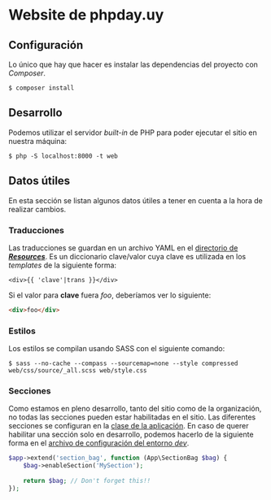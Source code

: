 # Website de phpday.uy

## Configuración

Lo único que hay que hacer es instalar las dependencias del proyecto con _Composer_.

```
$ composer install
```

## Desarrollo

Podemos utilizar el servidor _built-in_ de PHP para poder ejecutar el sitio en nuestra máquina:

```
$ php -S localhost:8000 -t web
```

## Datos útiles

En esta sección se listan algunos datos útiles a tener en cuenta a la hora de realizar cambios.

### Traducciones

Las traducciones se guardan en un archivo YAML en el [directorio de ***Resources***][translations]. 
Es un diccionario clave/valor cuya clave es utilizada en los _templates_ de la siguiente forma:

```twig
<div>{{ 'clave'|trans }}</div>
```
Si el valor para **clave** fuera *foo*, deberíamos ver lo siguiente:

```html
<div>foo</div>
```

### Estilos

Los estilos se compilan usando SASS con el siguiente comando:

```
$ sass --no-cache --compass --sourcemap=none --style compressed web/css/source/_all.scss web/style.css
```

### Secciones

Como estamos en pleno desarrollo, tanto del sitio como de la organización, no todas las secciones
pueden estar habilitadas en el sitio. Las diferentes secciones se configuran en la [clase de la aplicación][bag-service]. En caso de querer habilitar una sección solo en desarrollo, podemos hacerlo de la siguiente forma en el [archivo de configuración del entorno *dev*](config/dev.php).

```php
$app->extend('section_bag', function (App\SectionBag $bag) {
    $bag->enableSection('MySection');
    
    return $bag; // Don't forget this!!
});
```

[translations]: https://github.com/PHPmvd/phpday-website/tree/9f41b03169322045d07c80a0b770ddacca5f2015/src/App/Resources/translations
[bag-service]: https://github.com/PHPmvd/phpday-website/blob/9f41b03169322045d07c80a0b770ddacca5f2015/src/App/PhpDayApplication.php#L66-L77
